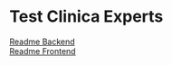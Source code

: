 # Test Clinica Experts


[Readme Backend](https://github.com/Jciel/testClinicaExperts/blob/main/test-clinica-expert-backend/README.md)   
[Readme Frontend](https://github.com/Jciel/testClinicaExperts/blob/main/test-clinica-expert-frontend/README.md)

